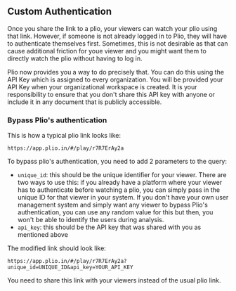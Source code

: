## Custom Authentication

Once you share the link to a plio, your viewers can watch your plio using that link. However, if someone is not already logged in to Plio, they will have to authenticate themselves first. Sometimes, this is not desirable as that can cause additional friction for youe viewer and you might want them to directly watch the plio without having to log in.

Plio now provides you a way to do precisely that. You can do this using the API Key which is assigned to every organization. You will be provided your API Key when your organizational workspace is created. It is your responsibility to ensure that you don't share this API key with anyone or include it in any document that is publicly accessible.

### Bypass Plio's authentication

This is how a typical plio link looks like: 

```:no-line-numbers
https://app.plio.in/#/play/r7R7ErAy2a
```

To bypass plio's authentication, you need to add 2 parameters to the query:
- `unique_id`: this should be the unique identifier for your viewer. There are two ways to use this: if you already have a platform where your viewer has to authenticate before watching a plio, you can simply pass in the unique ID for that viewer in your system. If you don't have your own user management system and simply want any viewer to bypass Plio's authentication, you can use any random value for this but then, you won't be able to identify the users during analysis. 
- `api_key`: this should be the API key that was shared with you as mentioned above

The modified link should look like:

```:no-line-numbers
https://app.plio.in/#/play/r7R7ErAy2a?unique_id=UNIQUE_ID&api_key=YOUR_API_KEY
```

You need to share this link with your viewers instead of the usual plio link.